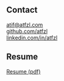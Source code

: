 

## Contact

[atif@atfzl.com](mailto:atif@atfzl.com)  
[github.com/atfzl](https://github.com/atfzl)  
[linkedin.com/in/atfzl](https://linkedin.com/in/atfzl)  

## Resume

[Resume (pdf)](/files/atif_afzal_resume.pdf)
